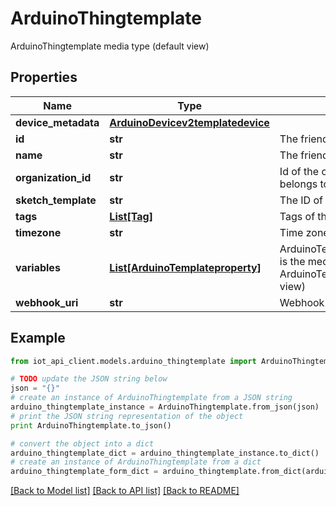 # ArduinoThingtemplate

ArduinoThingtemplate media type (default view)

## Properties
Name | Type | Description | Notes
------------ | ------------- | ------------- | -------------
**device_metadata** | [**ArduinoDevicev2templatedevice**](ArduinoDevicev2templatedevice.md) |  | [optional] 
**id** | **str** | The friendly id of the thing | [optional] 
**name** | **str** | The friendly name of the thing | 
**organization_id** | **str** | Id of the organization the thing belongs to | [optional] 
**sketch_template** | **str** | The ID of the template&#39;s sketch | [optional] 
**tags** | [**List[Tag]**](Tag.md) | Tags of the thing | [optional] 
**timezone** | **str** | Time zone of the thing | 
**variables** | [**List[ArduinoTemplateproperty]**](ArduinoTemplateproperty.md) | ArduinoTemplatepropertyCollection is the media type for an array of ArduinoTemplateproperty (default view) | [optional] 
**webhook_uri** | **str** | Webhook uri | [optional] 

## Example

```python
from iot_api_client.models.arduino_thingtemplate import ArduinoThingtemplate

# TODO update the JSON string below
json = "{}"
# create an instance of ArduinoThingtemplate from a JSON string
arduino_thingtemplate_instance = ArduinoThingtemplate.from_json(json)
# print the JSON string representation of the object
print ArduinoThingtemplate.to_json()

# convert the object into a dict
arduino_thingtemplate_dict = arduino_thingtemplate_instance.to_dict()
# create an instance of ArduinoThingtemplate from a dict
arduino_thingtemplate_form_dict = arduino_thingtemplate.from_dict(arduino_thingtemplate_dict)
```
[[Back to Model list]](../README.md#documentation-for-models) [[Back to API list]](../README.md#documentation-for-api-endpoints) [[Back to README]](../README.md)



